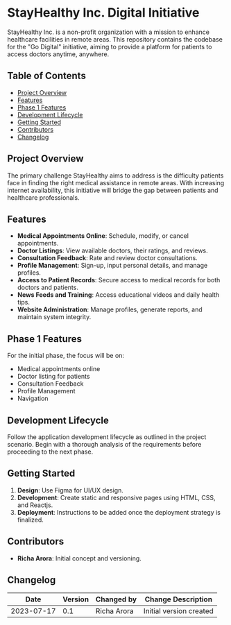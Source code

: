 # StayHealthy Inc. Digital Initiative

StayHealthy Inc. is a non-profit organization with a mission to enhance healthcare facilities in remote areas. This repository contains the codebase for the "Go Digital" initiative, aiming to provide a platform for patients to access doctors anytime, anywhere.

## Table of Contents

- [Project Overview](#project-overview)
- [Features](#features)
- [Phase 1 Features](#phase-1-features)
- [Development Lifecycle](#development-lifecycle)
- [Getting Started](#getting-started)
- [Contributors](#contributors)
- [Changelog](#changelog)

## Project Overview

The primary challenge StayHealthy aims to address is the difficulty patients face in finding the right medical assistance in remote areas. With increasing internet availability, this initiative will bridge the gap between patients and healthcare professionals.

## Features

- **Medical Appointments Online**: Schedule, modify, or cancel appointments.
- **Doctor Listings**: View available doctors, their ratings, and reviews.
- **Consultation Feedback**: Rate and review doctor consultations.
- **Profile Management**: Sign-up, input personal details, and manage profiles.
- **Access to Patient Records**: Secure access to medical records for both doctors and patients.
- **News Feeds and Training**: Access educational videos and daily health tips.
- **Website Administration**: Manage profiles, generate reports, and maintain system integrity.

## Phase 1 Features

For the initial phase, the focus will be on:
- Medical appointments online
- Doctor listing for patients
- Consultation Feedback
- Profile Management
- Navigation

## Development Lifecycle

Follow the application development lifecycle as outlined in the project scenario. Begin with a thorough analysis of the requirements before proceeding to the next phase.

## Getting Started

1. **Design**: Use Figma for UI/UX design.
2. **Development**: Create static and responsive pages using HTML, CSS, and Reactjs.
3. **Deployment**: Instructions to be added once the deployment strategy is finalized.

## Contributors

- **Richa Arora**: Initial concept and versioning.

## Changelog

| Date       | Version | Changed by  | Change Description           |
|------------|---------|-------------|-----------------------------|
| 2023-07-17 | 0.1     | Richa Arora | Initial version created     |

